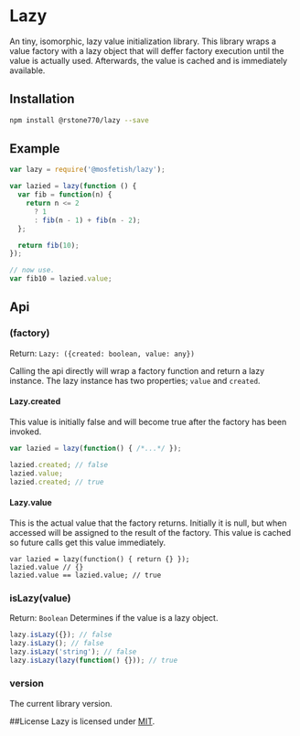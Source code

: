 Lazy
====

An tiny, isomorphic, lazy value initialization library. This library wraps a value factory with a lazy
object that will deffer factory execution until the value is actually used. Afterwards, the value is cached
and is immediately available.

## Installation
```bash
npm install @rstone770/lazy --save
```


## Example
```javascript
var lazy = require('@mosfetish/lazy');

var lazied = lazy(function () {
  var fib = function(n) {
    return n <= 2
      ? 1
      : fib(n - 1) + fib(n - 2);
  };

  return fib(10);
});

// now use.
var fib10 = lazied.value;
```

## Api

### (factory)
Return: ```Lazy: ({created: boolean, value: any})```

Calling the api directly will wrap a factory function and return a lazy instance. The lazy  instance
has two properties; ```value``` and ```created```.

#### Lazy.created
This value is initially false and will become true after the factory has been invoked.

```javascript
var lazied = lazy(function() { /*...*/ });

lazied.created; // false
lazied.value;
lazied.created; // true
```

#### Lazy.value
This is the actual value that the factory returns. Initially it is null, but when accessed will be
assigned to the result of the factory. This value is cached so future calls get this value immediately.

```javascipt
var lazied = lazy(function() { return {} });
lazied.value // {}
lazied.value == lazied.value; // true
```

### isLazy(value)
Return: ```Boolean```
Determines if the value is a lazy object.

```javascript
lazy.isLazy({}); // false
lazy.isLazy(); // false
lazy.isLazy('string'); // false
lazy.isLazy(lazy(function() {})); // true
```

### version
The current library version.

##License
Lazy is licensed under [MIT](LICENSE).